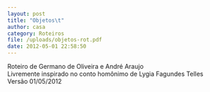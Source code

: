 ```yaml
---
layout: post
title: "Objetos\t"
author: casa
category: Roteiros
file: /uploads/objetos-rot.pdf
date: 2012-05-01 22:58:50
---
```

Roteiro de Germano de Oliveira e André Araujo\
Livremente inspirado no conto homônimo de Lygia Fagundes Telles\
Versão 01/05/2012